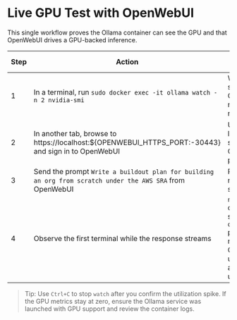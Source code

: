 # Live GPU Test with OpenWebUI

This single workflow proves the Ollama container can see the GPU and that OpenWebUI drives a GPU-backed inference.

| Step | Action                                                                                                 | Success Criteria |
|------|--------------------------------------------------------------------------------------------------------|------------------|
| 1    | In a terminal, run `sudo docker exec -it ollama watch -n 2 nvidia-smi`                                    | Watch starts streaming GPU metrics; no errors returned. |
| 2    | In another tab, browse to https://localhost:${OPENWEBUI_HTTPS_PORT:-30443} and sign in to OpenWebUI        | UI loads and lets you select the Ollama provider. |
| 3    | Send the prompt `Write a buildout plan for building an org from scratch under the AWS SRA` from OpenWebUI | Response returns successfully. |
| 4    | Observe the first terminal while the response streams                                                     | `nvidia-smi` output shows the `ollama` process with non-zero GPU utilization and memory usage. |

> Tip: Use `Ctrl+C` to stop `watch` after you confirm the utilization spike. If the GPU metrics stay at zero, ensure the Ollama service was launched with GPU support and review the container logs.
